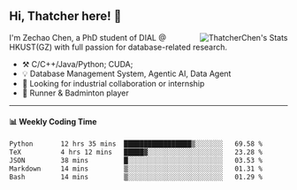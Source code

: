 ## Hi, Thatcher here! :wave:

<img align="right" src="https://github-readme-stats.vercel.app/api?username=thatcherchen&title_color=333&text_color=777" alt="ThatcherChen's Stats" >

I'm Zechao Chen, a PhD student of DIAL @ HKUST(GZ) with full passion for database-related research.

- :hammer_and_pick:  C/C++/Java/Python; CUDA;
- :bulb:  Database Management System, Agentic AI, Data Agent
- :telescope:  Looking for industrial collaboration or internship
- :seedling:  Runner & Badminton player

---

#### :bar_chart: Weekly Coding Time

<!--START_SECTION:waka-->

```txt
Python       12 hrs 35 mins  █████████████████▒░░░░░░░   69.58 %
TeX          4 hrs 12 mins   █████▓░░░░░░░░░░░░░░░░░░░   23.28 %
JSON         38 mins         █░░░░░░░░░░░░░░░░░░░░░░░░   03.53 %
Markdown     14 mins         ▒░░░░░░░░░░░░░░░░░░░░░░░░   01.31 %
Bash         14 mins         ▒░░░░░░░░░░░░░░░░░░░░░░░░   01.29 %
```

<!--END_SECTION:waka-->
